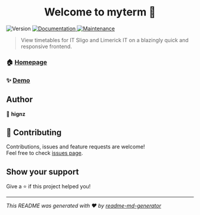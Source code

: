 <h1 align="center">Welcome to myterm 👋</h1>
<p>
  <img alt="Version" src="https://img.shields.io/badge/version-1.0.1-blue.svg?cacheSeconds=2592000" />
  <a href="https://github.com/hignz/myterm#readme" target="_blank">
    <img alt="Documentation" src="https://img.shields.io/badge/documentation-yes-brightgreen.svg" />
  </a>
  <a href="https://github.com/hignz/myterm/graphs/commit-activity" target="_blank">
    <img alt="Maintenance" src="https://img.shields.io/badge/Maintained%3F-yes-green.svg" />
  </a>
</p>

> View timetables for IT Sligo and Limerick IT on a blazingly quick and responsive frontend.

### 🏠 [Homepage](https://github.com/hignz/myterm#readme)

### ✨ [Demo](https://myterm.me)

## Author

👤 **hignz**


## 🤝 Contributing

Contributions, issues and feature requests are welcome!<br />Feel free to check [issues page](https://github.com/hignz/myterm/issues).

## Show your support

Give a ⭐️ if this project helped you!

***
_This README was generated with ❤️ by [readme-md-generator](https://github.com/kefranabg/readme-md-generator)_
